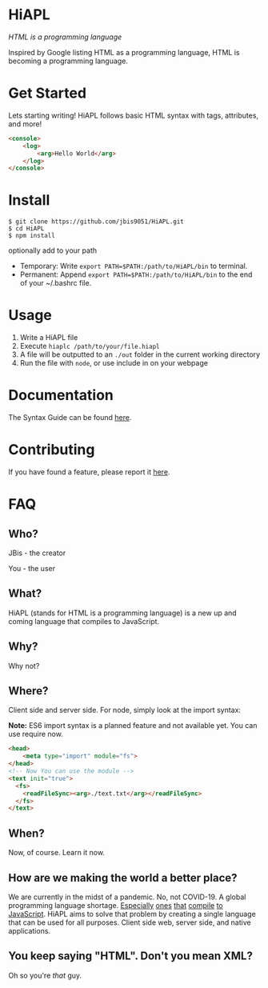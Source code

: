 # HiAPL
*HTML is a programming language*

Inspired by Google listing HTML as a programming language, HTML is becoming a programming language.

# Get Started

Lets starting writing! HiAPL follows basic HTML syntax with tags, attributes, and more!

```html
<console>
    <log>
        <arg>Hello World</arg>
    </log>
</console>
```

# Install

```shell script
$ git clone https://github.com/jbis9051/HiAPL.git
$ cd HiAPL
$ npm install
```

optionally add to your path
- Temporary: Write `export PATH=$PATH:/path/to/HiAPL/bin` to terminal.
- Permanent: Append `export PATH=$PATH:/path/to/HiAPL/bin` to the end of your ~/.bashrc file.


# Usage

1. Write a HiAPL file
2. Execute `hiaplc /path/to/your/file.hiapl`
3. A file will be outputted to an `./out` folder in the current working directory
4. Run the file with `node`, or use include in on your webpage

# Documentation

The Syntax Guide can be found [here](https://github.com/jbis9051/HiAPL/blob/Syntax%20Guide.md).

# Contributing

If you have found a feature, please report it [here](https://github.com/jbis9051/HiAPL/issues).

# FAQ

## Who?

JBis - the creator

You - the user

## What?

HiAPL (stands for HTML is a programming language) is a new up and coming language that compiles to JavaScript.

## Why?

Why not?

## Where?

Client side and server side. For node, simply look at the import syntax:

**Note:** ES6 import syntax is a planned feature and not available yet. You can use require now.

```html
<head>
    <meta type="import" module="fs">
</head>
<!-- Now You can use the module -->
<text init="true">
  <fs>
    <readFileSync><arg>./text.txt</arg></readFileSync>
  </fs>
</text>
```

## When?

Now, of course. Learn it now.

## How are we making the world a better place?

We are currently in the midst of a pandemic. No, not COVID-19. A global programming language shortage. [Especially](https://www.typescriptlang.org/) [ones](https://coffeescript.org/) [that](https://www.purescript.org/) [compile](https://clojurescript.org/)  [to](https://www.scala-js.org/) [JavaScript](http://vanilla-js.com/). HiAPL aims to solve that problem by creating a single language that can be used for all purposes. Client side web, server side, and native applications.

## You keep saying "HTML". Don't you mean XML?

Oh so you're *that* guy.
